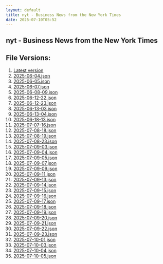 ```yaml
---
layout: default
title: nyt - Business News from the New York Times
date: 2025-07-10T05:52
---
```


## nyt - Business News from the New York Times

<div id="data-chart"></div>
<div id="data-table"></div>
<script>
document.addEventListener('DOMContentLoaded', function(){
  document.getElementById('data-table').textContent = 'This source isn't supported for tables yet.';
});
</script>

## File Versions:
1. [Latest version](./latest.json)
2. [2025-06-04.json](./2025-06-04.json)
3. [2025-06-05.json](./2025-06-05.json)
4. [2025-06-07.json](./2025-06-07.json)
5. [2025-06-08-09.json](./2025-06-08-09.json)
6. [2025-06-12-22.json](./2025-06-12-22.json)
7. [2025-06-12-23.json](./2025-06-12-23.json)
8. [2025-06-13-03.json](./2025-06-13-03.json)
9. [2025-06-13-04.json](./2025-06-13-04.json)
10. [2025-06-18-13.json](./2025-06-18-13.json)
11. [2025-07-07-16.json](./2025-07-07-16.json)
12. [2025-07-08-18.json](./2025-07-08-18.json)
13. [2025-07-08-19.json](./2025-07-08-19.json)
14. [2025-07-08-23.json](./2025-07-08-23.json)
15. [2025-07-09-03.json](./2025-07-09-03.json)
16. [2025-07-09-04.json](./2025-07-09-04.json)
17. [2025-07-09-05.json](./2025-07-09-05.json)
18. [2025-07-09-07.json](./2025-07-09-07.json)
19. [2025-07-09-09.json](./2025-07-09-09.json)
20. [2025-07-09-11.json](./2025-07-09-11.json)
21. [2025-07-09-13.json](./2025-07-09-13.json)
22. [2025-07-09-14.json](./2025-07-09-14.json)
23. [2025-07-09-15.json](./2025-07-09-15.json)
24. [2025-07-09-16.json](./2025-07-09-16.json)
25. [2025-07-09-17.json](./2025-07-09-17.json)
26. [2025-07-09-18.json](./2025-07-09-18.json)
27. [2025-07-09-19.json](./2025-07-09-19.json)
28. [2025-07-09-20.json](./2025-07-09-20.json)
29. [2025-07-09-21.json](./2025-07-09-21.json)
30. [2025-07-09-22.json](./2025-07-09-22.json)
31. [2025-07-09-23.json](./2025-07-09-23.json)
32. [2025-07-10-01.json](./2025-07-10-01.json)
33. [2025-07-10-03.json](./2025-07-10-03.json)
34. [2025-07-10-04.json](./2025-07-10-04.json)
35. [2025-07-10-05.json](./2025-07-10-05.json)
